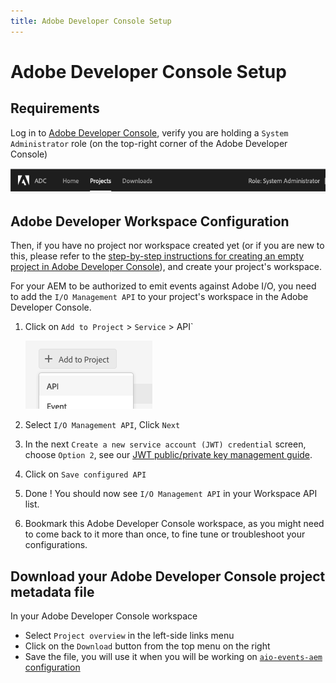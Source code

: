 ```yaml
---
title: Adobe Developer Console Setup
---
```


# Adobe Developer Console Setup

## Requirements

Log in to [Adobe Developer Console](https://developer.adobe.com/console/home),
verify you are holding a `System Administrator` role (on the top-right corner of the Adobe Developer Console)

!["System Administrator shown in the console"](../../../img/console_role_system_admin.png "System Administrator shown in the console")

## Adobe Developer Workspace Configuration

Then, if you have no project nor workspace created yet (or if you are new to this,
please refer to the [step-by-step instructions for creating an empty project in Adobe Developer Console](/developer-console/docs/guides/projects/projects-empty/)),
and create your project's workspace.

For your AEM to be authorized to emit events against Adobe I/O,
you need to add the `I/O Management API` to your project's workspace
in the Adobe Developer Console.

1. Click on `Add to Project` > `Service` > API`

   ![Add an API to Project](../../../img/add_api_to_project.png "Add an API to Project")

2. Select `I/O Management API`, Click `Next`
3. In the next `Create a new service account (JWT) credential` screen, choose `Option 2`, see our [JWT public/private key management guide](aem_key_setup.md).
4. Click on `Save configured API`
5. Done ! You should now see `I/O Management API` in your Workspace API list.
6. Bookmark this Adobe Developer Console workspace, as you might need to come back to it more than once,
   to fine tune or troubleshoot your configurations.

## Download your Adobe Developer Console project metadata file

In your Adobe Developer Console workspace

* Select `Project overview` in the left-side links menu
* Click on the `Download` button from the top menu on the right
* Save the file, you will use it when you will be working on [`aio-events-aem` configuration](aem_workspace_setup.md)
